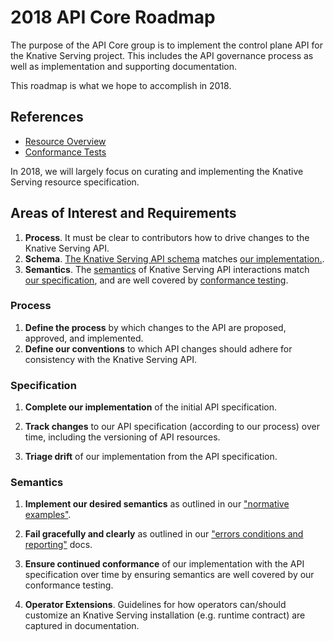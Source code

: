 # 2018 API Core Roadmap

The purpose of the API Core group is to implement the control plane API for the
Knative Serving project. This includes the API governance process as well as
implementation and supporting documentation.

This roadmap is what we hope to accomplish in 2018.

## References

- [Resource Overview](../../docs/spec/overview.md)
- [Conformance Tests](../../test/conformance/README.md)

In 2018, we will largely focus on curating and implementing the Knative Serving
resource specification.

## Areas of Interest and Requirements

1. **Process**. It must be clear to contributors how to drive changes to the
   Knative Serving API.
1. **Schema**. [The Knative Serving API schema](../../docs/spec/spec.md) matches
   [our implementation.](./serving/).
1. **Semantics**. The [semantics](../../cmd/controller/) of Knative Serving API
   interactions match
   [our specification](../../docs/spec/normative_examples.md), and are well
   covered by [conformance testing](../../test/conformance/README.md).

<!-- TODO(mattmoor): Should this cover Infrastructure as well? -->

### Process

1. **Define the process** by which changes to the API are proposed, approved,
   and implemented.
1. **Define our conventions** to which API changes should adhere for consistency
   with the Knative Serving API.

### Specification

1. **Complete our implementation** of the initial API specification.

1. **Track changes** to our API specification (according to our process) over
   time, including the versioning of API resources.

1. **Triage drift** of our implementation from the API specification.

<!-- TODO(mattmoor): Should this include something about webhook validation? -->

### Semantics

1. **Implement our desired semantics** as outlined in our
   ["normative examples"](../../docs/spec/normative_examples.md).

1. **Fail gracefully and clearly** as outlined in our
   ["errors conditions and reporting"](../../docs/spec/errors.md) docs.

   <!-- TODO(mattmoor): https://github.com/knative/serving/issues/459 -->

1. **Ensure continued conformance** of our implementation with the API
   specification over time by ensuring semantics are well covered by our
   conformance testing.

   <!-- TODO(mattmoor): https://github.com/knative/serving/issues/234 -->
   <!-- TODO(mattmoor): https://github.com/knative/serving/issues/492 -->

1. **Operator Extensions**. Guidelines for how operators can/should customize an
   Knative Serving installation (e.g. runtime contract) are captured in
   documentation.

<!-- ## What We Are Not Doing -->
